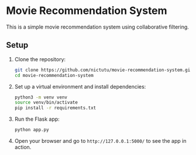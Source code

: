 # Movie Recommendation System

This is a simple movie recommendation system using collaborative filtering.

## Setup

1. Clone the repository:
   ```sh
   git clone https://github.com/nictutu/movie-recommendation-system.git
   cd movie-recommendation-system

2. Set up a virtual environment and install dependencies:
   ```sh
   python3 -m venv venv
   source venv/bin/activate
   pip install -r requirements.txt

3. Run the Flask app:
   ```sh
   python app.py

4. Open your browser and go to `http://127.0.0.1:5000/` to see the app in action.
